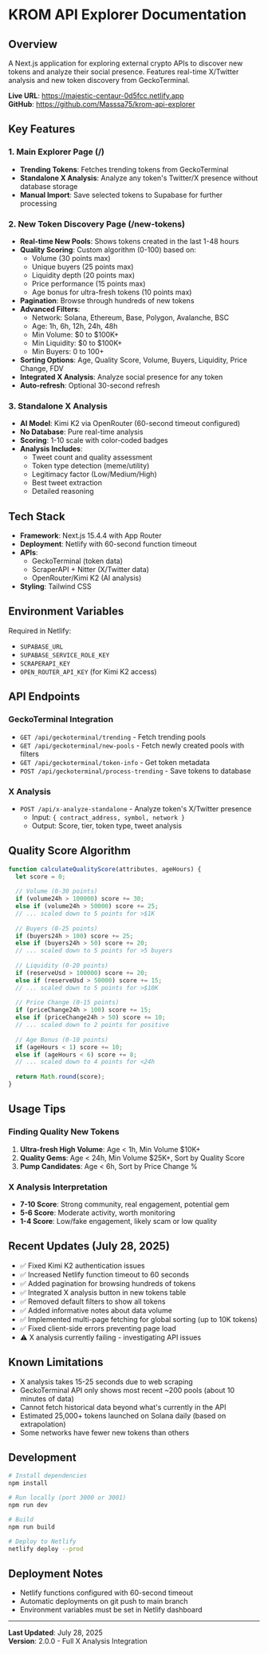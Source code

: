 # KROM API Explorer Documentation

## Overview
A Next.js application for exploring external crypto APIs to discover new tokens and analyze their social presence. Features real-time X/Twitter analysis and new token discovery from GeckoTerminal.

**Live URL**: https://majestic-centaur-0d5fcc.netlify.app  
**GitHub**: https://github.com/Masssa75/krom-api-explorer

## Key Features

### 1. Main Explorer Page (/)
- **Trending Tokens**: Fetches trending tokens from GeckoTerminal
- **Standalone X Analysis**: Analyze any token's Twitter/X presence without database storage
- **Manual Import**: Save selected tokens to Supabase for further processing

### 2. New Token Discovery Page (/new-tokens)
- **Real-time New Pools**: Shows tokens created in the last 1-48 hours
- **Quality Scoring**: Custom algorithm (0-100) based on:
  - Volume (30 points max)
  - Unique buyers (25 points max)
  - Liquidity depth (20 points max)
  - Price performance (15 points max)
  - Age bonus for ultra-fresh tokens (10 points max)
- **Pagination**: Browse through hundreds of new tokens
- **Advanced Filters**:
  - Network: Solana, Ethereum, Base, Polygon, Avalanche, BSC
  - Age: 1h, 6h, 12h, 24h, 48h
  - Min Volume: $0 to $100K+
  - Min Liquidity: $0 to $100K+
  - Min Buyers: 0 to 100+
- **Sorting Options**: Age, Quality Score, Volume, Buyers, Liquidity, Price Change, FDV
- **Integrated X Analysis**: Analyze social presence for any token
- **Auto-refresh**: Optional 30-second refresh

### 3. Standalone X Analysis
- **AI Model**: Kimi K2 via OpenRouter (60-second timeout configured)
- **No Database**: Pure real-time analysis
- **Scoring**: 1-10 scale with color-coded badges
- **Analysis Includes**:
  - Tweet count and quality assessment
  - Token type detection (meme/utility)
  - Legitimacy factor (Low/Medium/High)
  - Best tweet extraction
  - Detailed reasoning

## Tech Stack
- **Framework**: Next.js 15.4.4 with App Router
- **Deployment**: Netlify with 60-second function timeout
- **APIs**: 
  - GeckoTerminal (token data)
  - ScraperAPI + Nitter (X/Twitter data)
  - OpenRouter/Kimi K2 (AI analysis)
- **Styling**: Tailwind CSS

## Environment Variables
Required in Netlify:
- `SUPABASE_URL`
- `SUPABASE_SERVICE_ROLE_KEY`
- `SCRAPERAPI_KEY`
- `OPEN_ROUTER_API_KEY` (for Kimi K2 access)

## API Endpoints

### GeckoTerminal Integration
- `GET /api/geckoterminal/trending` - Fetch trending pools
- `GET /api/geckoterminal/new-pools` - Fetch newly created pools with filters
- `GET /api/geckoterminal/token-info` - Get token metadata
- `POST /api/geckoterminal/process-trending` - Save tokens to database

### X Analysis
- `POST /api/x-analyze-standalone` - Analyze token's X/Twitter presence
  - Input: `{ contract_address, symbol, network }`
  - Output: Score, tier, token type, tweet analysis

## Quality Score Algorithm
```javascript
function calculateQualityScore(attributes, ageHours) {
  let score = 0;
  
  // Volume (0-30 points)
  if (volume24h > 100000) score += 30;
  else if (volume24h > 50000) score += 25;
  // ... scaled down to 5 points for >$1K
  
  // Buyers (0-25 points)
  if (buyers24h > 100) score += 25;
  else if (buyers24h > 50) score += 20;
  // ... scaled down to 5 points for >5 buyers
  
  // Liquidity (0-20 points)
  if (reserveUsd > 100000) score += 20;
  else if (reserveUsd > 50000) score += 15;
  // ... scaled down to 5 points for >$10K
  
  // Price Change (0-15 points)
  if (priceChange24h > 100) score += 15;
  else if (priceChange24h > 50) score += 10;
  // ... scaled down to 2 points for positive
  
  // Age Bonus (0-10 points)
  if (ageHours < 1) score += 10;
  else if (ageHours < 6) score += 8;
  // ... scaled down to 4 points for <24h
  
  return Math.round(score);
}
```

## Usage Tips

### Finding Quality New Tokens
1. **Ultra-fresh High Volume**: Age < 1h, Min Volume $10K+
2. **Quality Gems**: Age < 24h, Min Volume $25K+, Sort by Quality Score
3. **Pump Candidates**: Age < 6h, Sort by Price Change %

### X Analysis Interpretation
- **7-10 Score**: Strong community, real engagement, potential gem
- **5-6 Score**: Moderate activity, worth monitoring
- **1-4 Score**: Low/fake engagement, likely scam or low quality

## Recent Updates (July 28, 2025)
- ✅ Fixed Kimi K2 authentication issues
- ✅ Increased Netlify function timeout to 60 seconds
- ✅ Added pagination for browsing hundreds of tokens
- ✅ Integrated X analysis button in new tokens table
- ✅ Removed default filters to show all tokens
- ✅ Added informative notes about data volume
- ✅ Implemented multi-page fetching for global sorting (up to 10K tokens)
- ✅ Fixed client-side errors preventing page load
- ⚠️ X analysis currently failing - investigating API issues

## Known Limitations
- X analysis takes 15-25 seconds due to web scraping
- GeckoTerminal API only shows most recent ~200 pools (about 10 minutes of data)
- Cannot fetch historical data beyond what's currently in the API
- Estimated 25,000+ tokens launched on Solana daily (based on extrapolation)
- Some networks have fewer new tokens than others

## Development

```bash
# Install dependencies
npm install

# Run locally (port 3000 or 3001)
npm run dev

# Build
npm run build

# Deploy to Netlify
netlify deploy --prod
```

## Deployment Notes
- Netlify functions configured with 60-second timeout
- Automatic deployments on git push to main branch
- Environment variables must be set in Netlify dashboard

---
**Last Updated**: July 28, 2025  
**Version**: 2.0.0 - Full X Analysis Integration